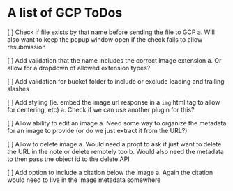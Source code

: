 # A list of GCP ToDos

[ ] Check if file exists by that name before sending the file to GCP
a. Will also want to keep the popup window open if the check fails to allow resubmission

[ ] Add validation that the name includes the correct image extension
a. Or allow for a dropdown of allowed extension types?

[ ] Add validation for bucket folder to include or exclude leading and trailing slashes

[ ] Add styling (ie. embed the image url response in a `img` html tag to allow for centering, etc)
a. Check if we can use another plugin for this?

[ ] Allow ability to edit an image
a. Need some way to organize the metadata for an image to provide (or do we just extract it from the URL?)

[ ] Allow to delete image
a. Would need a propt to ask if just want to delete the URL in the note or delete remotely too
b. Would also need the metadata to then pass the object id to the delete API

[ ] Add option to include a citation below the image
a. Again the citation would need to live in the image metadata somewhere
